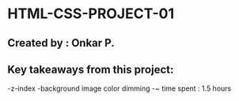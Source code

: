 # HTML-CSS-PROJECT-01
## Created by : Onkar P.
## Key takeaways from this project:
-z-index
-background image color dimming
-~ time spent : 1.5 hours